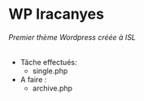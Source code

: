 
<h1>WP Iracanyes</h1>
<h6>Premier thème Wordpress créée à ISL</h6>
<ul>
    <li>
        Tâche effectués:
        <ul>
            <li>
                single.php
            </li>
        </ul>
    </li>
    <li>
        A faire : 
        <ul>
            <li>
                archive.php
            </li>
        </ul>
    </li>
</ul>

